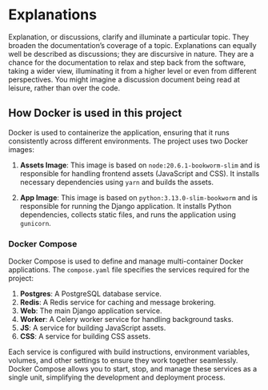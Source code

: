 # Explanations

Explanation, or discussions, clarify and illuminate a particular topic.
They broaden the documentation’s coverage of a topic. Explanations can
equally well be described as discussions; they are discursive in nature.
They are a chance for the documentation to relax and step back from the
software, taking a wider view, illuminating it from a higher level or
even from different perspectives. You might imagine a discussion
document being read at leisure, rather than over the code.

## How Docker is used in this project

Docker is used to containerize the application, ensuring that it runs
consistently across different environments. The project uses two Docker images:

1. **Assets Image**: This image is based on `node:20.6.1-bookworm-slim` and is
   responsible for handling frontend assets (JavaScript and CSS). It installs
   necessary dependencies using `yarn` and builds the assets.

2. **App Image**: This image is based on `python:3.13.0-slim-bookworm` and is
   responsible for running the Django application. It installs Python
   dependencies, collects static files, and runs the application
   using `gunicorn`.

### Docker Compose

Docker Compose is used to define and manage multi-container Docker applications.
The `compose.yaml` file specifies the services required for the project:

1. **Postgres**: A PostgreSQL database service.
2. **Redis**: A Redis service for caching and message brokering.
3. **Web**: The main Django application service.
4. **Worker**: A Celery worker service for handling background tasks.
5. **JS**: A service for building JavaScript assets.
6. **CSS**: A service for building CSS assets.

Each service is configured with build instructions, environment variables,
volumes, and other settings to ensure they work together seamlessly. Docker
Compose allows you to start, stop, and manage these services as a single unit,
simplifying the development and deployment process.